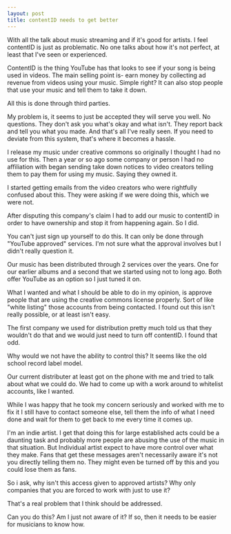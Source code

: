 ```yaml
---
layout: post
title: contentID needs to get better
---
```

With all the talk about music streaming and if it's good for artists. I feel contentID is just as problematic. No one talks about how it's not perfect, at least that I've seen or experienced. 

ContentID is the thing YouTube has that looks to see if your song is being used in videos. The main selling point is- earn money by collecting ad revenue from videos using your music. Simple right? It can also stop people that use your music and tell them to take it down.

All this is done through third parties. 

My problem is, it seems to just be accepted they will serve you well. No questions. They don't ask you what's okay and what isn't. They report back and tell you what you made. And that's all I've really seen. If you need to deviate from this system, that's where it becomes a hassle. 

I release my music under creative commons so originally I thought I had no use for this. Then a year or so ago some company or person I had no affiliation with began sending take down notices to video creators telling them to pay them for using my music. Saying they owned it.

I started getting emails from the video creators who were rightfully confused about this. They were asking if we were doing this, which we were not. 

After disputing this company's claim I had to add our music to contentID in order to have ownership and stop it from happening again. So I did.

You can't just sign up yourself to do this. It can only be done through "YouTube approved" services. I'm not sure what the approval involves but I didn't really question it. 

Our music has been distributed through 2 services over the years. One for our earlier albums and a second that we started using not to long ago. Both offer YouTube as an option so I just tuned it on. 

What I wanted and what I should be able to do in my opinion, is approve people that are using the creative commons license properly. Sort of like "white listing" those accounts from being contacted. I found out this isn't really possible, or at least isn't easy. 

The first company we used for distribution pretty much told us that they wouldn't do that and we would just need to turn off contentID. I found that odd.

Why would we not have the ability to control this? It seems like the old school record label model.

Our current distributer at least got on the phone with me and tried to talk about what we could do. We had to come up with a work around to whitelist accounts, like I wanted. 

While I was happy that he took my concern seriously and worked with me to fix it I still have to contact someone else, tell them the info of what I need done and wait for them to get back to me every time it comes up. 

I'm an indie artist. I get that doing this for large established acts could be a daunting task and probably more people are abusing the use of the music in that situation. But Individual artist expect to have more control over what they make. Fans that get these messages aren't necessarily aware it's not you directly telling them no. They might even be turned off by this and you could lose them as fans. 

So i ask, why isn't this access given to approved artists? Why only companies that you are forced to work with just to use it?

That's a real problem that I think should be addressed.

Can you do this? Am I just not aware of it? If so, then it needs to be easier for musicians to know how.
